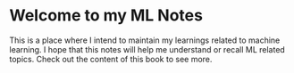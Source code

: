# Welcome to my ML Notes

This is a place where I intend to maintain my learnings related to machine learning.
I hope that this notes will help me understand or recall ML related topics. Check out the content of this book to see more.

```{tableofcontents}
```

